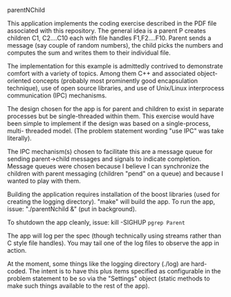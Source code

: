 parentNChild

This application implements the coding exercise described in the 
PDF file associated with this repository. The general idea is a
parent P creates children C1, C2….C10 each with file handles F1,F2….F10. 
Parent sends a message (say couple of random numbers), the child picks 
the numbers and computes the sum and writes them to their individual file.

The implementation for this example is admittedly contrived to demonstrate
comfort with a variety of topics. Among them C++ and associated object-
oriented concepts (probably most prominently good encapsulation technique),
use of open source libraries, and use of Unix/Linux interprocess 
communication (IPC) mechanisms.

The design chosen for the app is for parent and children to exist in separate 
processes but be single-threaded within them.  This exercise would have
been simple to implement if the design was based on a single-process, multi-
threaded model.  (The problem statement wording "use IPC" was take literally).

The IPC mechanism(s) chosen to facilitate this are a message queue for sending 
parent->child messages and signals to indicate completion.  Message queues
were chosen because I believe I can synchronize the children with parent
messaging (children "pend" on a queue) and because I wanted to play with them.

Building the application requires installation of the boost libraries (used
for creating the logging directory). "make" will build the app.  To run the app,
issue:
    "./parentNchild &" (put in background).  

To shutdown the app cleanly, issue:
   kill -SIGHUP `pgrep Parent`

The app will log per the spec (though technically using streams rather 
than C style file handles). You may tail one of the log files to observe
the app in action. 

At the moment, some things like the logging directory (./log) are hard-coded. 
The intent is to have this plus items specified as configurable in the 
problem statement to be so via the "Settings" object (static methods to make 
such things available to the rest of the app).


